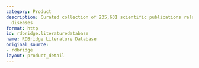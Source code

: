 ```yaml
---
category: Product
description: Curated collection of 235,631 scientific publications related to rare
  diseases
format: http
id: rdbridge.literaturedatabase
name: RDBridge Literature Database
original_source:
- rdbridge
layout: product_detail
---
```

